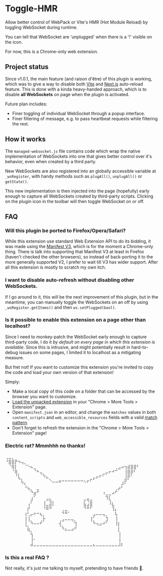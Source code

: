 # Toggle-HMR

Allow better control of WebPack or Vite's HMR (Hot Module Reload) by toggling WebSocket during runtime.

You can tell that WebSocket are 'unplugged' when there is a '!' visible on
the icon.

For now, this is a Chrome-only web extension.


## Project status

Since v1.0.1, the main feature (and raison d'être) of this plugin is working,
which was to give a way to disable both [Vite](https://vitejs.dev/) and [Next.js](https://nextjs.org/) auto-reload feature.
This is done with a kinda heavy-handed approach,
which is to disable **all WebSockets** on page when the plugin is activated.

Future plan includes:
 - Finer toggling of individual WebSocket through a popup interface.
 - Finer filtering of message, e.g. to pass heartbeat requests while
   filtering the rest.


## How it works

The `managed-websocket.js` file contains code which wrap the native
implementation of WebSockets into one that gives better control over it's
behavior, even when created by a third party.

New WebSockets are also registered into an globally accessible variable at `_wsRegister`,
with handy methods such as `plugAll()`, `unplugAll()` or `getState()`.

This new implementation is then injected into the page (hopefully) early
enough to capture all WebSockets created by third-party scripts. Clicking
on the plugin icon in the toolbar will then toggle WebSocket on or off.


## FAQ

### Will this plugin be ported to Firefox/Opera/Safari?

While this extension use standard Web Extension API to do its bidding,
it was made using the [Manifest V3](https://developer.chrome.com/docs/extensions/mv3/mv3-migration/),
which is for the moment a Chrome-only thing.
There is talk into supporting that Manifest V3 at least in Firefox
(haven't checked the other browsers), so instead of back-porting it to
the more generally supported V2, I prefer to wait till V3 has wider
support. After all this extension is mostly to scratch my own itch.


### I want to disable auto-refresh without disabling other WebSockets.

If I go around to it, this will be the next improvement of this plugin,
but in the meantime, you can manually toggle the WebSockets on an off
by using `_wsRegister.getItems()` and then `ws.setPlugged(bool)`.


### Is it possible to enable this extension on a page other than localhost?

Since I need to monkey-patch the WebSocket early enough to capture third-party code,
I do it *by default on every page in which this extension is available*.
Since this is intrusive, and might potentially result in hard-to-debug
issues on some pages, I limited it to localhost as a mitigating measure.

But fret not! If you want to customize this extension you're invited to copy the code
and load your own version of that extension!

Simply:
- Make a local copy of this code on a folder that can be accessed by the 
  browser you want to customize.
- [Load the unpacked extension](https://developer.chrome.com/docs/extensions/mv3/getstarted/development-basics/#load-unpacked)
  in your "Chrome > More Tools > Extension" page.
- Open `manifest.json` in an editor, and change the `matches` values in both
  `content_scripts` and `web_accessible_resources` fields with a valid
  [match pattern](https://developer.chrome.com/docs/extensions/mv3/match_patterns/).
 - Don't forget to refresh the extension in the "Chrome > More Tools > Extension" page!


### Electric rat? Mmmhhh no thanks!

⢀⣀⡀⠀⠀⠀⠀⠀⠀⠀⠀⠀⠀⠀⠀⠀⠀⠀⠀⠀⠀⠀⠀⠀⠀⠀⠀⠀⠀⠀⠀⠀⠀⠀⠀⠀⠀⠀⠀⠀⠀⠀⠀
⠘⣿⣿⡟⠲⢤⡀⠀⠀⠀⠀⠀⠀⠀⠀⠀⠀⠀⠀⠀⠀⠀⠀⠀⠀⠀⠀⠀⠀⠀⠀⠀⠀⠀⠀⠀⠀⠀⠀⠀⠀⠀⠀
⠀⠈⢿⡇⠀⠀⠈⠑⠦⣀⠀⠀⠀⠀⠀⠀⠀⠀⠀⠀⠀⠀⠀⠀⠀⠀⠀⠀⠀⠀⠀⠀⠀⠀⠀⢀⣠⠴⢲⣾⣿⣿⠃
⠀⠀⠈⢿⡀⠀⠀⠀⠀⠈⠓⢤⡀⠀⠀⠀⠀⠀⠀⠀⠀⠀⠀⠀⠀⠀⠀⠀⠀⠀⠀⣀⡤⠖⠚⠉⠀⠀⢸⣿⡿⠃⠀
⠀⠀⠀⠈⢧⡀⠀⠀⠀⠀⠀⠀⠙⠦⡀⠀⠀⠀⠀⠀⠀⠀⠀⠀⠀⠀⠀⣀⡤⠖⠋⠁⠀⠀⠀⠀⠀⠀⣸⡟⠁⠀⠀
⠀⠀⠀⠀⠀⠳⡄⠀⠀⠀⠀⠀⠀⠀⠈⠒⠒⠛⠉⠉⠉⠉⠉⠉⠉⠑⠋⠁⠀⠀⠀⠀⠀⠀⠀⠀⠀⣰⠏⠀⠀⠀⠀
⠀⠀⠀⠀⠀⠀⠘⢦⡀⠀⣀⠀⠀⠀⠀⠀⠀⠀⠀⠀⠀⠀⠀⠀⠀⠀⠀⠀⠀⠀⠀⠀⠀⠀⠀⢀⡴⠃⠀⠀⠀⠀⠀
⠀⠀⠀⠀⠀⠀⠀⠀⠙⣶⠋⠀⠀⠀⠀⠀⠀⠀⠀⠀⠀⠀⠀⠀⠀⠀⠀⠀⠀⠀⠀⠰⣀⣀⠴⠋⠀⠀⠀⠀⠀⠀⠀
⠀⠀⠀⠀⠀⠀⠀⠀⣰⠁⠀⠀⠀⣠⣄⠀⠀⠀⠀⠀⠀⠀⠀⠀⠀⣀⣤⣀⠀⠀⠀⠀⠹⣇⠀⠀⠀⠀⠀⠀⠀⠀⠀
⠀⠀⠀⠀⠀⠀⠀⢠⠃⠀⠀⠀⢸⣀⣽⡇⠀⠀⠀⠀⠀⠀⠀⠀⠀⣧⣨⣿⠀⠀⠀⠀⠀⠸⣆⠀⠀⠀⠀⠀⠀⠀⠀
⠀⠀⠀⠀⠀⠀⠀⡞⠀⠀⠀⠀⠘⠿⠛⠀⠀⠀⢀⣀⠀⠀⠀⠀⠀⠙⠛⠋⠀⠀⠀⠀⠀⠀⢹⡄⠀⠀⠀⠀⠀⠀⠀
⠀⠀⠀⠀⠀⠀⢰⢃⡤⠖⠒⢦⡀⠀⠀⠀⠀⠀⠙⠛⠁⠀⠀⠀⠀⠀⠀⠀⣠⠤⠤⢤⡀⠀⠀⢧⠀⠀⠀⠀⠀⠀⠀
⠀⠀⠀⠀⠀⠀⢸⢸⡀⠀⠀⢀⡗⠀⠀⠀⠀⢀⣠⠤⠤⢤⡀⠀⠀⠀⠀⢸⡁⠀⠀⠀⣹⠀⠀⢸⠀⠀⠀⠀⠀⠀⠀
⠀⠀⠀⠀⠀⠀⢸⡀⠙⠒⠒⠋⠀⠀⠀⠀⠀⢺⡀⠀⠀⠀⢹⠀⠀⠀⠀⠀⠙⠲⠴⠚⠁⠀⠀⠸⡇⠀⠀⠀⠀⠀⠀
⠀⠀⠀⠀⠀⠀⠀⢷⡀⠀⠀⠀⠀⠀⠀⠀⠀⠀⠙⠦⠤⠴⠋⠀⠀⠀⠀⠀⠀⠀⠀⠀⠀⠀⠀⠀⡇⠀⠀⠀⠀⠀⠀
⠀⠀⠀⠀⠀⠀⠀⠀⢳⠀⠀⠀⠀⠀⠀⠀⠀⠀⠀⠀⠀⠀⠀⠀⠀⠀⠀⠀⠀⠀⠀⠀⠀⠀⠀⠀⢸⠀⠀⠀⠀⠀⠀
⠀⠀⠀⠀⠀⠀⠀⠀⢸⠂⠀⠀⠀⠀⠀⠀⠀⠀⠀⠀⠀⠀⠀⠀⠀⠀⠀⠀⠀⠀⠀⠀⠀⠀⠀⠀⢸⠀⠀⠀⠀⠀⠀
⠀⠀⠀⠀⠀⠀⠀⠀⠾⠤⠤⠤⠤⠤⠤⠤⠤⠤⠤⠤⠤⠤⠤⠤⠤⠤⠤⠤⠦⠤⠤⠤⠤⠤⠤⠤⠼⠇⠀⠀⠀⠀⠀


### Is this a real FAQ ?

Not really, it's just me talking to myself, pretending to have friends 🥲.
